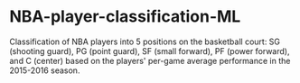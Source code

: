 # NBA-player-classification-ML
Classification of NBA players into 5 positions on the basketball court: SG (shooting guard), PG (point guard), SF (small forward), PF (power forward), and C (center) based on the players' per-game average performance in the 2015-2016 season.
